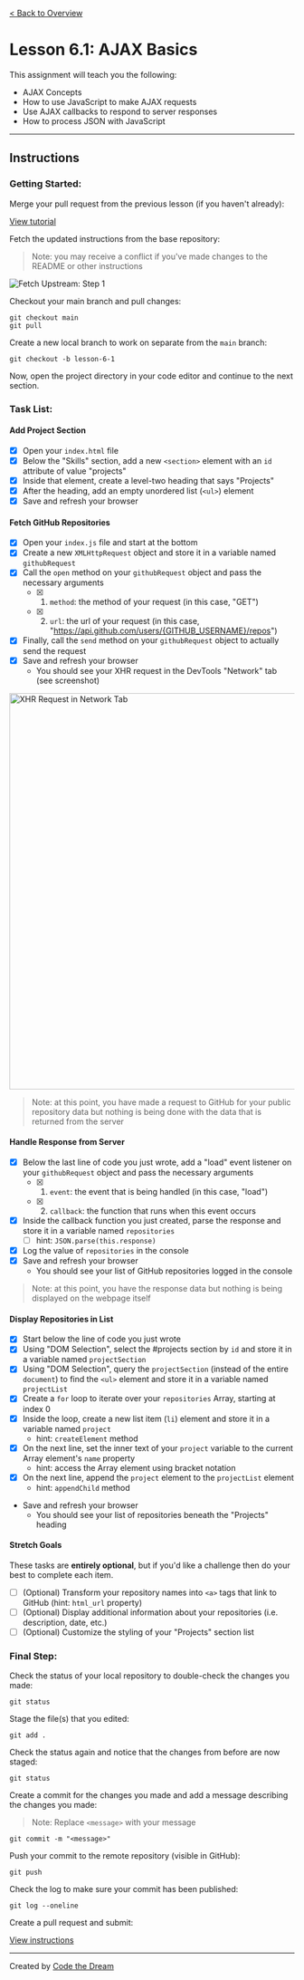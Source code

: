 [< Back to Overview](../../README.md)

# Lesson 6.1: AJAX Basics

This assignment will teach you the following:

- AJAX Concepts
- How to use JavaScript to make AJAX requests
- Use AJAX callbacks to respond to server responses
- How to process JSON with JavaScript

---

## Instructions

### Getting Started:

Merge your pull request from the previous lesson (if you haven't already):

[View tutorial](../common/how-to-merge.md)

Fetch the updated instructions from the base repository:

> Note: you may receive a conflict if you've made changes to the README or other instructions

![Fetch Upstream: Step 1](../assets/fetch-upstream/step-1.jpg)

Checkout your main branch and pull changes:

    git checkout main
    git pull

Create a new local branch to work on separate from the `main` branch:

    git checkout -b lesson-6-1

Now, open the project directory in your code editor and continue to the next section.

### Task List:

#### Add Project Section

- [X] Open your `index.html` file
- [x] Below the "Skills" section, add a new `<section>` element with an `id` attribute of value "projects"
- [x] Inside that element, create a level-two heading that says "Projects"
- [x] After the heading, add an empty unordered list (`<ul>`) element
- [x] Save and refresh your browser

#### Fetch GitHub Repositories

- [x] Open your `index.js` file and start at the bottom
- [x] Create a new `XMLHttpRequest` object and store it in a variable named `githubRequest`
- [x] Call the `open` method on your `githubRequest` object and pass the necessary arguments
  - [x] 1. `method`: the method of your request (in this case, "GET")
  - [x] 2. `url`: the url of your request (in this case, "https://api.github.com/users/{GITHUB_USERNAME}/repos")
- [x] Finally, call the `send` method on your `githubRequest` object to actually send the request
- [x] Save and refresh your browser
  - You should see your XHR request in the DevTools "Network" tab (see screenshot)

<img src="..assets/section-6/../../../assets/section-6/lesson-6-1-xhr.png" alt="XHR Request in Network Tab" width="700" />

> Note: at this point, you have made a request to GitHub for your public repository data but nothing is being done with the data that is returned from the server

#### Handle Response from Server

- [x] Below the last line of code you just wrote, add a "load" event listener on your `githubRequest` object and pass the necessary arguments
  - [x] 1. `event`: the event that is being handled (in this case, "load")
  - [x] 2. `callback`: the function that runs when this event occurs
- [x] Inside the callback function you just created, parse the response and store it in a variable named `repositories`
  - [ ] hint: `JSON.parse(this.response)`
- [x] Log the value of `repositories` in the console
- [x] Save and refresh your browser
  - You should see your list of GitHub repositories logged in the console

> Note: at this point, you have the response data but nothing is being displayed on the webpage itself

#### Display Repositories in List

- [x] Start below the line of code you just wrote
- [x] Using "DOM Selection", select the #projects section by `id` and store it in a variable named `projectSection`
- [x] Using "DOM Selection", query the `projectSection` (instead of the entire `document`) to find the `<ul>` element and store it in a variable named `projectList`
- [x] Create a `for` loop to iterate over your `repositories` Array, starting at index 0
- [x] Inside the loop, create a new list item (`li`) element and store it in a variable named `project`
  - hint: `createElement` method
- [x] On the next line, set the inner text of your `project` variable to the current Array element's `name` property
  - hint: access the Array element using bracket notation
- [x] On the next line, append the `project` element to the `projectList` element
  - hint: `appendChild` method
- Save and refresh your browser
  - You should see your list of repositories beneath the "Projects" heading

#### Stretch Goals

These tasks are **entirely optional**, but if you'd like a challenge then do your best to complete each item.

- [ ] (Optional) Transform your repository names into `<a>` tags that link to GitHub (hint: `html_url` property)
- [ ] (Optional) Display additional information about your repositories (i.e. description, date, etc.)
- [ ] (Optional) Customize the styling of your "Projects" section list

### Final Step:

Check the status of your local repository to double-check the changes you made:

    git status

Stage the file(s) that you edited:

    git add .

Check the status again and notice that the changes from before are now staged:

    git status

Create a commit for the changes you made and add a message describing the changes you made:

> Note: Replace `<message>` with your message

    git commit -m "<message>"

Push your commit to the remote repository (visible in GitHub):

    git push

Check the log to make sure your commit has been published:

    git log --oneline

Create a pull request and submit:

[View instructions](../common/how-to-pull-request.md)

---

Created by [Code the Dream](https://www.codethedream.org)
